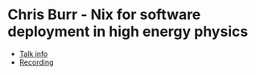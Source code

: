 # Chris Burr - Nix for software deployment in high energy physics

* [Talk info]()
* [Recording](https://www.youtube.com/watch?v=Ee8k97Rx3DA)
